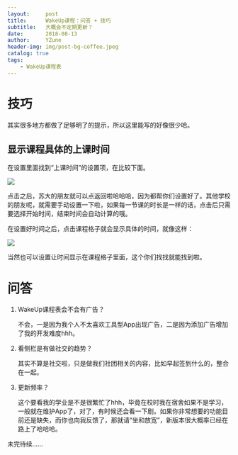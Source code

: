 ```yaml
---
layout:     post
title:      WakeUp课程：问答 + 技巧
subtitle:   大概会不定期更新？
date:       2018-08-13
author:     YZune
header-img: img/post-bg-coffee.jpeg
catalog: true
tags:
    - WakeUp课程表
---
```


# 技巧

其实很多地方都做了足够明了的提示，所以这里能写的好像很少哈。

## 显示课程具体的上课时间

在设置里面找到“上课时间”的设置项，在比较下面。

![](https://ws2.sinaimg.cn/large/0069RVTdgy1fu7z2ljuzwj30u01hctca.jpg)

点击之后，苏大的朋友就可以点返回啦哈哈哈，因为都帮你们设置好了。其他学校的朋友呢，就需要手动设置一下啦，如果每一节课的时长是一样的话，点击后只需要选择开始时间，结束时间会自动计算的哦。

在设置好时间之后，点击课程格子就会显示具体的时间，就像这样：

![](https://ws4.sinaimg.cn/large/0069RVTdgy1fu7z854m2aj30u01hcdja.jpg)

当然也可以设置让时间显示在课程格子里面，这个你们找找就能找到啦。

# 问答

1. WakeUp课程表会不会有广告？

	不会，一是因为我个人不太喜欢工具型App出现广告，二是因为添加广告增加了我的开发难度hhh。
	
	
2. 看侧栏是有做社交的趋势？

	其实不算是社交啦，只是做我们社团相关的内容，比如早起签到什么的，整合在一起。
	
3. 更新频率？

	这个要看我的学业是不是很繁忙了hhh，毕竟在校时我在宿舍如果不是学习，一般就在维护App了，对了，有时候还会看一下剧。如果你非常想要的功能目前还是缺失，而你也向我反馈了，那就请“坐和放宽”，新版本很大概率已经在路上了哈哈哈。

未完待续……